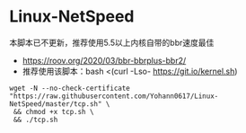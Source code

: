 # Linux-NetSpeed
本脚本已不更新，推荐使用5.5以上内核自带的bbr速度最佳
- https://roov.org/2020/03/bbr-bbrplus-bbr2/
- 推荐使用该脚本：bash <(curl -Lso- https://git.io/kernel.sh)
```
wget -N --no-check-certificate "https://raw.githubusercontent.com/Yohann0617/Linux-NetSpeed/master/tcp.sh" \
 && chmod +x tcp.sh \
 && ./tcp.sh
```